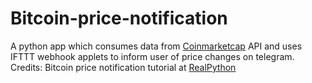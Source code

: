 # Bitcoin-price-notification

A python app which consumes data from [Coinmarketcap](https://coinmarketcap.com/api/) API and uses IFTTT webhook applets to inform user of price changes on telegram.  
Credits: Bitcoin price notification tutorial at [RealPython](https://realpython.com/python-bitcoin-ifttt/)
